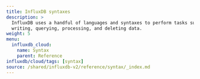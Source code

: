 ```yaml
---
title: InfluxDB syntaxes
description: >
  InfluxDB uses a handful of languages and syntaxes to perform tasks such as
  writing, querying, processing, and deleting data.
weight: 5
menu:
  influxdb_cloud:
    name: Syntax
    parent: Reference
influxdb/cloud/tags: [syntax]
source: /shared/influxdb-v2/reference/syntax/_index.md
---
```


<!-- The content of this file is at 
// SOURCE content/shared/influxdb-v2/reference/syntax/_index.md-->
